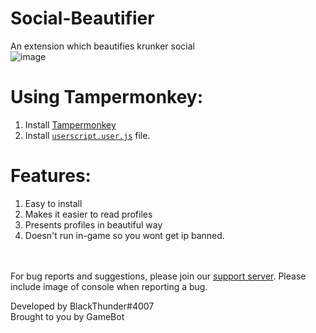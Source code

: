 # Social-Beautifier
An extension which beautifies krunker social</br>
![image](https://user-images.githubusercontent.com/76865811/116446520-781e7e80-a870-11eb-862b-380d2c2b6eba.png)


# Using Tampermonkey:
1. Install [Tampermonkey](https://www.tampermonkey.net/)
2. Install [`userscript.user.js`](https://raw.githubusercontent.com/Gamebot-site/Social-Beautifier/main/userscript.user.js) file.

# Features:
1. Easy to install
2. Makes it easier to read profiles
3. Presents profiles in beautiful way
4. Doesn't run in-game so you wont get ip banned.

</br></br>
For bug reports and suggestions, please join our [support server](https://discord.gg/gamebot). Please include image of console when reporting a bug.

Developed by BlackThunder#4007</br>
Brought to you by GameBot
